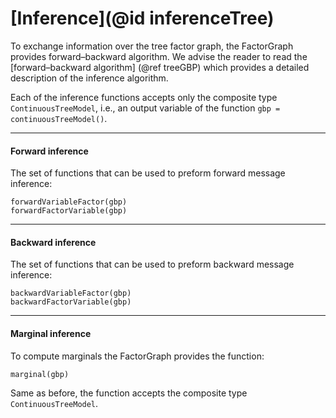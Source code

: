 # [Inference](@id inferenceTree)

To exchange information over the tree factor graph, the FactorGraph provides forward–backward algorithm. We advise the reader to read the [forward–backward algorithm] (@ref treeGBP) which provides a detailed description of the inference algorithm.

Each of the inference functions accepts only the composite type `ContinuousTreeModel`, i.e., an output variable of the function `gbp = continuousTreeModel()`.

---

#### Forward inference
The set of functions that can be used to preform forward message inference:
```julia-repl
forwardVariableFactor(gbp)
forwardFactorVariable(gbp)
```
---

#### Backward inference
The set of functions that can be used to preform backward message inference:
```julia-repl
backwardVariableFactor(gbp)
backwardFactorVariable(gbp)
```
---

#### Marginal inference
To compute marginals the FactorGraph provides the function:
```julia-repl
marginal(gbp)
```
Same as before, the function accepts the composite type `ContinuousTreeModel`.